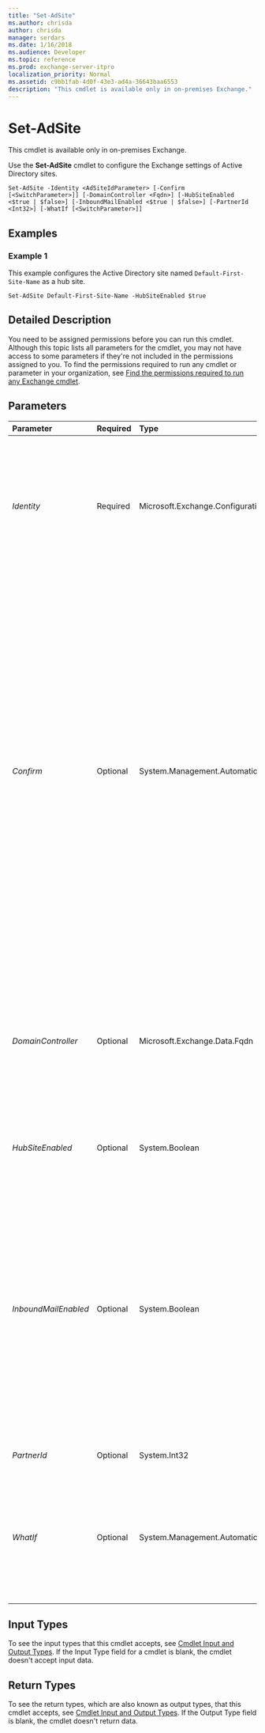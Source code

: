 ```yaml
---
title: "Set-AdSite"
ms.author: chrisda
author: chrisda
manager: serdars
ms.date: 1/16/2018
ms.audience: Developer
ms.topic: reference
ms.prod: exchange-server-itpro
localization_priority: Normal
ms.assetid: c9bb1fab-4d0f-43e3-ad4a-36643baa6553
description: "This cmdlet is available only in on-premises Exchange."
---
```


# Set-AdSite

This cmdlet is available only in on-premises Exchange. 
  
Use the **Set-AdSite** cmdlet to configure the Exchange settings of Active Directory sites.
  
```
Set-AdSite -Identity <AdSiteIdParameter> [-Confirm [<SwitchParameter>]] [-DomainController <Fqdn>] [-HubSiteEnabled <$true | $false>] [-InboundMailEnabled <$true | $false>] [-PartnerId <Int32>] [-WhatIf [<SwitchParameter>]]

```

## Examples
<a name="Examples"> </a>

### Example 1

This example configures the Active Directory site named  `Default-First-Site-Name` as a hub site.
  
```
Set-AdSite Default-First-Site-Name -HubSiteEnabled $true
```

## Detailed Description
<a name="DetailedDescription"> </a>

You need to be assigned permissions before you can run this cmdlet. Although this topic lists all parameters for the cmdlet, you may not have access to some parameters if they're not included in the permissions assigned to you. To find the permissions required to run any cmdlet or parameter in your organization, see [Find the permissions required to run any Exchange cmdlet](https://technet.microsoft.com/library/mt432940.aspx).
  
## Parameters
<a name="DetailedDescription"> </a>

|**Parameter**|**Required**|**Type**|**Description**|
|:-----|:-----|:-----|:-----|
| _Identity_ <br/> |Required  <br/> |Microsoft.Exchange.Configuration.Tasks.AdSiteIdParameter  <br/> |The _Identity_ parameter specifies the identity of the Active Directory site you want to modify. You can use any value that uniquely identifies the site. For example, you can use the name, GUID or distinguished name (DN) of the Active Directory site. <br/> |
| _Confirm_ <br/> |Optional  <br/> |System.Management.Automation.SwitchParameter  <br/> | The _Confirm_ switch specifies whether to show or hide the confirmation prompt. How this switch affects the cmdlet depends on if the cmdlet requires confirmation before proceeding. <br/>  Destructive cmdlets (for example, **Remove-\*** cmdlets) have a built-in pause that forces you to acknowledge the command before proceeding. For these cmdlets, you can skip the confirmation prompt by using this exact syntax: `-Confirm:$false`.  <br/>  Most other cmdlets (for example, **New-\*** and **Set-\*** cmdlets) don't have a built-in pause. For these cmdlets, specifying the _Confirm_ switch without a value introduces a pause that forces you acknowledge the command before proceeding. <br/> |
| _DomainController_ <br/> |Optional  <br/> |Microsoft.Exchange.Data.Fqdn  <br/> |The _DomainController_ parameter specifies the domain controller that's used by this cmdlet to read data from or write data to Active Directory. You identify the domain controller by its fully qualified domain name (FQDN). For example, `dc01.contoso.com`.  <br/> |
| _HubSiteEnabled_ <br/> |Optional  <br/> |System.Boolean  <br/> |The _HubSiteEnabled_ parameter specifies whether this site acts as a hub site. The default value is `$false`.  <br/> |
| _InboundMailEnabled_ <br/> |Optional  <br/> |System.Boolean  <br/> |The _InboundMailEnabled_ parameter enables or disables receiving incoming messages for all the Exchange located in the Active Directory site. Typically, this parameter is used after Active Directory site failover or maintenance. <br/> Valid input for this parameter is  `$true` or `$false`. The default value is  `$true`. If you set the value to  `$false`, none of the Exchange servers in the Active Directory site will be able to receive incoming messages.  <br/> |
| _PartnerId_ <br/> |Optional  <br/> |System.Int32  <br/> |This parameter is reserved for internal Microsoft use.  <br/> |
| _WhatIf_ <br/> |Optional  <br/> |System.Management.Automation.SwitchParameter  <br/> |The _WhatIf_ switch simulates the actions of the command. You can use this switch to view the changes that would occur without actually applying those changes. You don't need to specify a value with this switch. <br/> |
   
## Input Types
<a name="InputTypes"> </a>

To see the input types that this cmdlet accepts, see [Cmdlet Input and Output Types](http://go.microsoft.com/fwlink/p/?linkId=616387). If the Input Type field for a cmdlet is blank, the cmdlet doesn't accept input data. 
  
## Return Types
<a name="ReturnTypes"> </a>

To see the return types, which are also known as output types, that this cmdlet accepts, see [Cmdlet Input and Output Types](http://go.microsoft.com/fwlink/p/?linkId=616387). If the Output Type field is blank, the cmdlet doesn't return data. 
  

